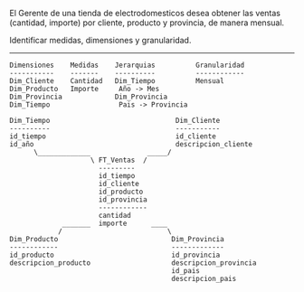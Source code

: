 El Gerente de una tienda de electrodomesticos desea
obtener las ventas (cantidad, importe) por cliente,
producto y provincia, de manera mensual.

Identificar medidas, dimensiones y granularidad.

---

```
Dimensiones    Medidas    Jerarquias          Granularidad
-----------    -------    ----------          ------------
Dim_Cliente    Cantidad   Dim_Tiempo          Mensual
Dim_Producto   Importe     Año -> Mes
Dim_Provincia             Dim_Provincia
Dim_Tiempo                 Pais -> Provincia
```


```
Dim_Tiempo                               Dim_Cliente
----------                               -----------
id_tiempo                                id_cliente
id_año                                   descripcion_cliente
      \_____________              _____/
                    \ FT_Ventas  /
                      ---------
                      id_tiempo
                      id_cliente
                      id_producto
                      id_provincia
                      ------------
                      cantidad
             _______  importe      ____
            /                          \
Dim_Producto                            Dim_Provincia
------------                            -------------
id_producto                             id_provincia
descripcion_producto                    descripcion_provincia
                                        id_pais
                                        descripcion_pais
```

